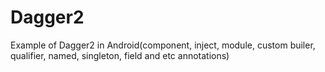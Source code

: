 # Dagger2
Example of Dagger2 in Android(component, inject, module, custom builer, qualifier, named, singleton, field and etc annotations)
